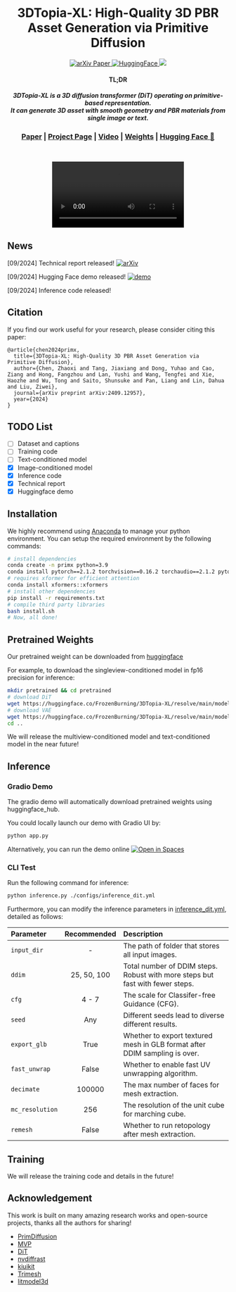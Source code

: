 <div align="center">

<h1>3DTopia-XL: High-Quality 3D PBR Asset Generation via Primitive Diffusion</h1>

<div>

<a target="_blank" href="https://arxiv.org/abs/2409.12957">
  <img src="https://img.shields.io/badge/arXiv-2409.12957-b31b1b.svg" alt="arXiv Paper"/>
</a>

<a target="_blank" href="https://huggingface.co/spaces/FrozenBurning/3DTopia-XL">
  <img src="https://img.shields.io/badge/Demo-%F0%9F%A4%97%20Hugging%20Face-blue" alt="HuggingFace"/>
</a>
<a href="https://hits.seeyoufarm.com"><img src="https://hits.seeyoufarm.com/api/count/incr/badge.svg?url=https%3A%2F%2Fgithub.com%2F3DTopia%2F3DTopia-XL&count_bg=%2379C83D&title_bg=%23555555&icon=&icon_color=%23E7E7E7&title=hits&edge_flat=false"/></a>
</div>


<h4>TL;DR</h4>
<h5>3DTopia-XL is a 3D diffusion transformer (DiT) operating on primitive-based representation. <br>
It can generate 3D asset with smooth geometry and PBR materials from single image or text.</h5>

### [Paper](https://arxiv.org/abs/2409.12957) | [Project Page](https://3dtopia.github.io/3DTopia-XL/) | [Video](https://youtu.be/nscGSjrwMDw) | [Weights](https://huggingface.co/FrozenBurning/3DTopia-XL) | [Hugging Face :hugs:](https://huggingface.co/spaces/FrozenBurning/3DTopia-XL)

<br>

<video controls autoplay src="https://github.com/user-attachments/assets/6e281d2e-9741-4f81-ae57-c4ce30b36356"></video>

</div>

## News
[09/2024] Technical report released! [![arXiv](https://img.shields.io/badge/arXiv-2409.12957-b31b1b.svg)](https://arxiv.org/abs/2409.12957)

[09/2024] Hugging Face demo released! [![demo](https://img.shields.io/badge/Demo-%F0%9F%A4%97%20Hugging%20Face-blue)](https://huggingface.co/spaces/FrozenBurning/3DTopia-XL)

[09/2024] Inference code released!

## Citation
If you find our work useful for your research, please consider citing this paper:
```
@article{chen2024primx,
  title={3DTopia-XL: High-Quality 3D PBR Asset Generation via Primitive Diffusion},
  author={Chen, Zhaoxi and Tang, Jiaxiang and Dong, Yuhao and Cao, Ziang and Hong, Fangzhou and Lan, Yushi and Wang, Tengfei and Xie, Haozhe and Wu, Tong and Saito, Shunsuke and Pan, Liang and Lin, Dahua and Liu, Ziwei},
  journal={arXiv preprint arXiv:2409.12957},
  year={2024}
}
```

## TODO List

- [ ] Dataset and captions
- [ ] Training code
- [ ] Text-conditioned model
- [x] Image-conditioned model
- [x] Inference code
- [x] Technical report
- [x] Huggingface demo

## Installation
We highly recommend using [Anaconda](https://www.anaconda.com/) to manage your python environment. You can setup the required environment by the following commands:
```bash
# install dependencies
conda create -n primx python=3.9
conda install pytorch==2.1.2 torchvision==0.16.2 torchaudio==2.1.2 pytorch-cuda=11.8 -c pytorch -c nvidia
# requires xformer for efficient attention
conda install xformers::xformers
# install other dependencies
pip install -r requirements.txt
# compile third party libraries
bash install.sh
# Now, all done!
```

## Pretrained Weights

Our pretrained weight can be downloaded from [huggingface](https://huggingface.co/FrozenBurning/3DTopia-XL)

For example, to download the singleview-conditioned model in fp16 precision for inference:
```bash
mkdir pretrained && cd pretrained
# download DiT
wget https://huggingface.co/FrozenBurning/3DTopia-XL/resolve/main/model_sview_dit_fp16.pt
# download VAE
wget https://huggingface.co/FrozenBurning/3DTopia-XL/resolve/main/model_vae_fp16.pt
cd ..
```

We will release the multiview-conditioned model and text-conditioned model in the near future!

## Inference

### Gradio Demo
The gradio demo will automatically download pretrained weights using huggingface_hub.

You could locally launch our demo with Gradio UI by:
```bash
python app.py
```
Alternatively, you can run the demo online [![Open in Spaces](https://huggingface.co/datasets/huggingface/badges/raw/main/open-in-hf-spaces-sm.svg)](https://huggingface.co/spaces/FrozenBurning/3DTopia-XL)

### CLI Test
Run the following command for inference:
```bash
python inference.py ./configs/inference_dit.yml
```
Furthermore, you can modify the inference parameters in [inference_dit.yml](./configs/inference_dit.yml), detailed as follows:

| Parameter | Recommended | Description |
| :---------- | :------------: | :---------- |
| `input_dir` | - | The path of folder that stores all input images. |
| `ddim` | 25, 50, 100 | Total number of DDIM steps. Robust with more steps but fast with fewer steps. |
| `cfg` | 4 - 7 | The scale for Classifer-free Guidance (CFG). |
| `seed` | Any | Different seeds lead to diverse different results.|
| `export_glb` | True | Whether to export textured mesh in GLB format after DDIM sampling is over. |
| `fast_unwrap` | False | Whether to enable fast UV unwrapping algorithm. |
| `decimate` | 100000 | The max number of faces for mesh extraction. |
| `mc_resolution` | 256 | The resolution of the unit cube for marching cube. |
| `remesh` | False | Whether to run retopology after mesh extraction. |



## Training

We will release the training code and details in the future!

## Acknowledgement

This work is built on many amazing research works and open-source projects, thanks all the authors for sharing!

- [PrimDiffusion](https://github.com/FrozenBurning/PrimDiffusion)
- [MVP](https://github.com/facebookresearch/mvp)
- [DiT](https://github.com/facebookresearch/DiT)
- [nvdiffrast](https://github.com/NVlabs/nvdiffrast)
- [kiuikit](https://github.com/ashawkey/kiuikit)
- [Trimesh](https://github.com/mikedh/trimesh)
- [litmodel3d](https://pypi.org/project/gradio-litmodel3d/)
